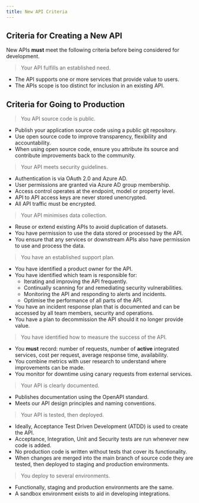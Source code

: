 ```yaml
---
title: New API Criteria
---
```



## Criteria for Creating a New API

New APIs **must** meet the following criteria before being considered for development.

> Your API fulfills an established need.

* The API supports one or more services that provide value to users.
* The APIs scope is too distinct for inclusion in an existing API.

## Criteria for Going to Production

> You API source code is public.

* Publish your application source code using a public git repository.
* Use open source code to improve transparency, flexibility and accountability.
* When using open source code, ensure you attribute its source and contribute improvements back to the community.

> Your API meets security guidelines.

* Authentication is via OAuth 2.0 and Azure AD.
* User permissions are granted via Azure AD group membership.
* Access control operates at the endpoint, model or property level.
* API to API access keys are never stored unencrypted.
* All API traffic must be encrypted.

> Your API minimises data collection.

* Reuse or extend existing APIs to avoid duplication of datasets.
* You have permission to use the data stored or processed by the API.
* You ensure that any services or downstream APIs also have permission to use and process the data.

> You have an established support plan.

* You have identified a product owner for the API.
* You have identified which team is responsible for:
  * Iterating and improving the API frequently.
  * Continually scanning for and remediating security vulnerabilities.
  * Monitoring the API and responding to alerts and incidents.
  * Optimise the performance of all parts of the API.
* You have an incident response plan that is documented and can be accessed by all team members, security and 
  operations.
* You have a plan to decommission the API should it no longer provide value.

> You have identified how to measure the success of the API.

* You **must** record: number of requests, number of **active** integrated services, cost per request, average
  response time, availability. 
* You combine metrics with user research to understand where improvements can be made.
* You monitor for downtime using canary requests from external services.

> Your API is clearly documented.

* Publishes documentation using the OpenAPI standard.
* Meets our API design principles and naming conventions.

> Your API is tested, then deployed.

* Ideally, Acceptance Test Driven Development (ATDD) is used to create the API.
* Acceptance, Integration, Unit and Security tests are run whenever new code is added.
* No production code is written without tests that cover its functionality.
* When changes are merged into the main branch of source code they are tested, then deployed to staging and
  production environments.

> You deploy to several environments.

* Functionally, staging and production environments are the same.
* A sandbox environment exists to aid in developing integrations.

